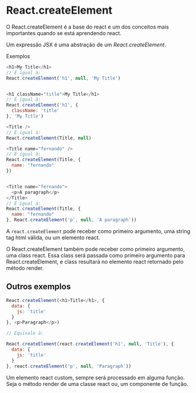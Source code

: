 # React.createElement

O React.createElement é a base do react e um dos conceitos mais importantes
quando se está aprendendo react.

Um expressão JSX é uma abstração de um *React.createElement*.

Exemplos

```js
<h1>My Title</h1>
// É igual à:
React.createElement('h1', null, 'My Title')


<h1 className="title">My Title</h1>
// É igual à:
React.createElement('h1', {
  className: 'title'
}, 'My Title')
```

```js
<Title />
// É igual à:
React.createElement(Title, null)

<Title name="fernando" />
// É igual à:
React.createElement(Title, {
  name: "fernando"
})


<Title name="fernando">
  <p>A paragraph</p>
</Title>
// É igual à:
React.createElement(Title, {
  name: "fernando"
}, React.createElement('p', null, 'A paragraph'))
```

A `react.createElement` pode receber como primeiro argumento, uma string tag html válida,
ou um elemento react.

O React.createElement também pode receber como primeiro argumento, uma class react. Essa
class será passada como primeiro argumento para React.createElement, e class resultará no
elemento react retornado pelo método render. 

## Outros exemplos 

```js
React.createElement(<h1>Title</h1>, {
  data: {
    js: 'title'
  }
}, <p>Paragraph</p>)

// Equivale à:

React.createElement(react.createElement('h1', null, 'Title'), {
  data: {
    js: 'title'
  }
}, react.createElement('p', null, 'Paragraph'))
```

Um elemento react custom, sempre será processado em alguma função. Seja o método render
de uma classe react ou, um componente de função.

